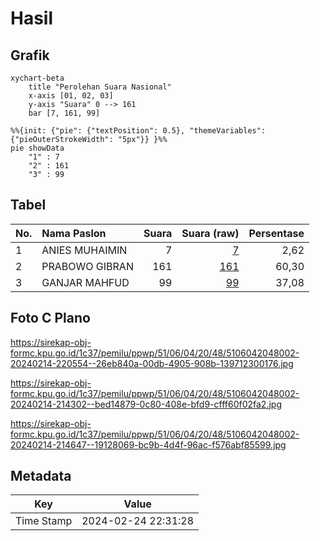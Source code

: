 # Hasil

## Grafik

```mermaid
xychart-beta
    title "Perolehan Suara Nasional"
    x-axis [01, 02, 03]
    y-axis "Suara" 0 --> 161
    bar [7, 161, 99]
```

```mermaid
%%{init: {"pie": {"textPosition": 0.5}, "themeVariables": {"pieOuterStrokeWidth": "5px"}} }%%
pie showData
    "1" : 7
    "2" : 161
    "3" : 99
```

## Tabel

| No. | Nama Paslon    | Suara | Suara (raw) | Persentase |
|:--- |:-------------- | -----:| -----------:| ----------:|
| 1   | ANIES MUHAIMIN | 7     | [7][p-1]    | 2,62       |
| 2   | PRABOWO GIBRAN | 161   | [161][p-2]  | 60,30      |
| 3   | GANJAR MAHFUD  | 99    | [99][p-3]   | 37,08      |


[p-1]: https://github.com/gigit-pemilu/pemilu-2024/blob/main/pilpres/hitung-suara/sub/51-bali/sub/06-bangli/sub/04-kintamani/sub/2048-belandingan/sub/002-tps/sub/paslon-1.txt
[p-2]: https://github.com/gigit-pemilu/pemilu-2024/blob/main/pilpres/hitung-suara/sub/51-bali/sub/06-bangli/sub/04-kintamani/sub/2048-belandingan/sub/002-tps/sub/paslon-2.txt
[p-3]: https://github.com/gigit-pemilu/pemilu-2024/blob/main/pilpres/hitung-suara/sub/51-bali/sub/06-bangli/sub/04-kintamani/sub/2048-belandingan/sub/002-tps/sub/paslon-3.txt

## Foto C Plano

https://sirekap-obj-formc.kpu.go.id/1c37/pemilu/ppwp/51/06/04/20/48/5106042048002-20240214-220554--26eb840a-00db-4905-908b-139712300176.jpg

https://sirekap-obj-formc.kpu.go.id/1c37/pemilu/ppwp/51/06/04/20/48/5106042048002-20240214-214302--bed14879-0c80-408e-bfd9-cfff60f02fa2.jpg

https://sirekap-obj-formc.kpu.go.id/1c37/pemilu/ppwp/51/06/04/20/48/5106042048002-20240214-214647--19128069-bc9b-4d4f-96ac-f576abf85599.jpg


## Metadata

| Key        | Value               |
| ---------- | ------------------- |
| Time Stamp | 2024-02-24 22:31:28 |



